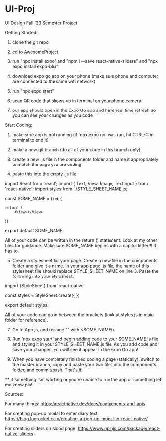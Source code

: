 # UI-Proj
UI Design Fall '23 Semester Project

Getting Started:

1) clone the git repo

2) cd to AwesomeProject

3) run "npx install expo" and "npm i --save react-native-sliders" and "npx expo install expo-blur"

4) download expo go app on your phone (make sure phone and computer are connected to the same wifi network)

5) run "npx expo start"

6) scan QR code that shows up in terminal on your phone camera

7) our app should open in the Expo Go app and have real time refresh so you
can see your changes as you code

Start Coding:

1) make sure app is not running (if 'npx expo go' was run, hit CTRL-C in terminal to end it)

2) make a new git branch (do all of your code in this branch only)

3) create a new .js file in the components folder and name it appropriately to match the page
you are coding

4) paste this into the empty .js file:

import React from 'react';
import { Text, View, Image, TextInput } from 'react-native';
import styles from './STYLE_SHEET_NAME.js;

const SOME_NAME = () => {

	return (
		<View></View>

)}

export default SOME_NAME;


All of your code can be written in the return () statement. Look at my other
files for guidance.
Make sure SOME_NAME begins with a capitol letter!!! It has to.

5) Create a stylesheet for your page. Create a new file in the components folder and give it a name. In your
app page .js file, the name of this stylesheet file should replace STYLE_SHEET_NAME on line 3. Paste the following into
your stylesheet:


import {StyleSheet} from 'react-native'

const styles = StyleSheet.create({
})

export default styles;


All of your code can go in between the brackets (look at styles.js in main folder for reference).

7) Go to App.js, and replace "<MoodIcon/>" with <SOME_NAME/>

8) Run 'npx expo start' and begin adding code to your SOME_NAME.js file and styling it
in your STYLE_SHEET_NAME.js file. As you add code and save your changes, you will see it
appear in the Expo Go app!

9) When you have completely finished coding a page (statically), switch to the master branch,
copy and paste your two files into the components folder, and commit/push. That's it!


** if something isnt working or you're unable to run the app or something let me know pls!


Sources:

For many things: https://reactnative.dev/docs/components-and-apis

For creating pop-up modal to enter diary text: https://blog.logrocket.com/creating-a-pop-up-modal-in-react-native/

For creating sliders on Mood page: https://www.npmjs.com/package/react-native-sliders






